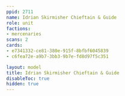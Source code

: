 ```yaml
---
ppid: 2711
name: Idrian Skirmisher Chieftain & Guide
role: unit
factions:
- mercenaries
scans: 2
cards:
- e7341332-ce81-380e-915f-8bfbf6045839
- c6fea72e-a9b7-3bb3-9b7e-fd8d97f5c351

layout: model
title: Idrian Skirmisher Chieftain & Guide
disableToc: true
hidden: true
---
```

